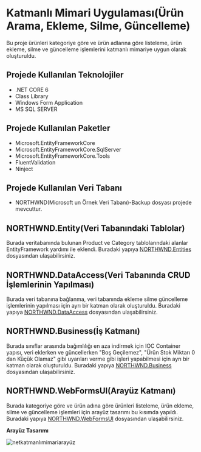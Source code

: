 # Katmanlı Mimari Uygulaması(Ürün Arama, Ekleme, Silme, Güncelleme)
Bu proje ürünleri kategoriye göre ve ürün adlarına göre listeleme, ürün ekleme, silme ve güncelleme işlemlerini katmanlı mimariye uygun olarak oluşturuldu.
## Projede Kullanılan Teknolojiler
- .NET CORE 6
- Class Library
- Windows Form Application
- MS SQL SERVER
## Projede Kullanılan Paketler
- Microsoft.EntityFrameworkCore
- Microsoft.EntityFrameworkCore.SqlServer
- Microsoft.EntityFrameworkCore.Tools
- FluentValidation
- Ninject
## Projede Kullanılan Veri Tabanı
- NORTHWND(Microsoft un Örnek Veri Tabanı)-Backup dosyası projede mevcuttur.
## NORTHWND.Entity(Veri Tabanındaki Tablolar)
Burada veritabanında bulunan Product ve Category tablolarındaki alanlar EntityFramework yardımı ile eklendi. Buradaki yapıya [NORTHWND.Entities](https://github.com/BetulBircan/KatmanliMimariUygulamasi/tree/main/NLayeredAppDemo/NORTHWND.Entities) dosyasından ulaşabilirsiniz.
## NORTHWND.DataAccess(Veri Tabanında CRUD İşlemlerinin Yapılması)
Burada veri tabanına bağlanma, veri tabanında ekleme silme güncelleme işlemlerinin yapılması için ayrı bir katman olarak oluşturuldu. Buradaki yapıya [NORTHWND.DataAccess](https://github.com/BetulBircan/KatmanliMimariUygulamasi/tree/main/NLayeredAppDemo/NORTHWND.DataAccess) dosyasından ulaşabilirsiniz.
## NORTHWND.Business(İş Katmanı)
Burada sınıflar arasında bağımlılığı en aza indirmek için IOC Container yapısı, veri eklerken ve güncellerken "Boş Geçilemez", "Ürün Stok Miktarı 0 dan Küçük Olamaz" gibi uyarıları verme gibi işleri yapabilmesi için ayrı bir katman olarak oluşturuldu. Buradaki yapıya [NORTHWND.Business](https://github.com/BetulBircan/KatmanliMimariUygulamasi/tree/main/NLayeredAppDemo/NORTHWND.Business) dosyasından ulaşabilirsiniz.
## NORTHWND.WebFormsUI(Arayüz Katmanı)
Burada kategoriye göre ve ürün adına göre ürünleri listeleme, ürün ekleme, silme ve güncelleme işlemleri için arayüz tasarımı bu kısımda yapıldı. Buradaki yapıya [NORTHWND.WebFormsUI](https://github.com/BetulBircan/KatmanliMimariUygulamasi/tree/main/NLayeredAppDemo/NORTHWND.WebFormsUI) dosyasından ulaşabilirsiniz. 

**Arayüz Tasarımı**

![netkatmanlımimariarayüz](https://user-images.githubusercontent.com/86554799/196217672-69d6ab49-ad16-4cba-847b-ccdce116ceef.png)

